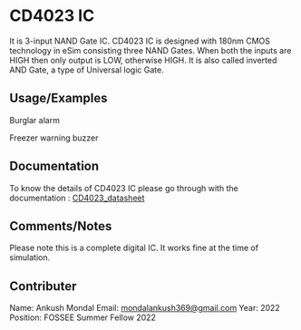 
# CD4023 IC

It is 3-input NAND Gate IC. CD4023 IC is designed with 180nm CMOS technology in eSim consisting three NAND Gates. When both the inputs are HIGH then only output is LOW, otherwise HIGH. It is also called inverted AND Gate, a type of Universal logic Gate.


## Usage/Examples

Burglar alarm

Freezer warning buzzer

## Documentation

To know the details of CD4023 IC please go through with the documentation : [CD4023_datasheet](https://www.ti.com/lit/gpn/cd4023b)

## Comments/Notes

Please note this is a complete digital IC. It works fine at the time of simulation.

## Contributer

Name: Ankush Mondal
Email: mondalankush369@gmail.com
Year: 2022
Position: FOSSEE Summer Fellow 2022